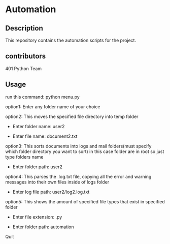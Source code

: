 # Automation

## Description

This repository contains the automation scripts for the project.

## contributors

401 Python Team

## Usage
run this command: python menu.py

option1: Enter any folder name of your choice

option2: This moves the specified file directory into temp folder

- Enter folder name: user2

- Enter file name: document2.txt

option3: This sorts documents into logs and mail folders(must specify which folder directory you want to sort) in this case folder are in root so just type folders name

- Enter folder path: user2

option4: This parses the .log.txt file, copying all the error and warning messages into their own files inside of logs folder

- Enter log file path: user2/log2.log.txt

option5: This shows the amount of specified file types that exist in specified folder

- Enter file extension: .py

- Enter folder path: automation

Quit
